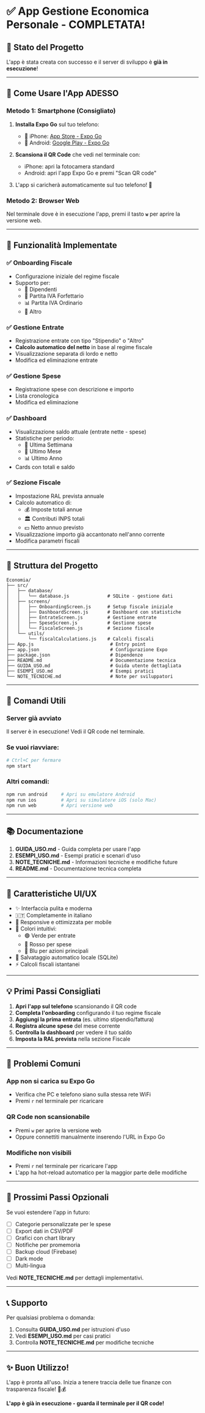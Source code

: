 # ✅ App Gestione Economica Personale - COMPLETATA!

## 🎉 Stato del Progetto

L'app è stata creata con successo e il server di sviluppo è **già in esecuzione**!

---

## 📱 Come Usare l'App ADESSO

### Metodo 1: Smartphone (Consigliato)

1. **Installa Expo Go** sul tuo telefono:
   - 📱 iPhone: [App Store - Expo Go](https://apps.apple.com/app/expo-go/id982107779)
   - 🤖 Android: [Google Play - Expo Go](https://play.google.com/store/apps/details?id=host.exp.exponent)

2. **Scansiona il QR Code** che vedi nel terminale con:
   - iPhone: apri la fotocamera standard
   - Android: apri l'app Expo Go e premi "Scan QR code"

3. L'app si caricherà automaticamente sul tuo telefono! 🚀

### Metodo 2: Browser Web

Nel terminale dove è in esecuzione l'app, premi il tasto **`w`** per aprire la versione web.

---

## 🎯 Funzionalità Implementate

### ✅ Onboarding Fiscale
- Configurazione iniziale del regime fiscale
- Supporto per:
  - 👔 Dipendenti
  - 💼 Partita IVA Forfettario
  - 📊 Partita IVA Ordinario
  - 🔧 Altro

### ✅ Gestione Entrate
- Registrazione entrate con tipo "Stipendio" o "Altro"
- **Calcolo automatico del netto** in base al regime fiscale
- Visualizzazione separata di lordo e netto
- Modifica ed eliminazione entrate

### ✅ Gestione Spese
- Registrazione spese con descrizione e importo
- Lista cronologica
- Modifica ed eliminazione

### ✅ Dashboard
- Visualizzazione saldo attuale (entrate nette - spese)
- Statistiche per periodo:
  - 📅 Ultima Settimana
  - 📆 Ultimo Mese
  - 📊 Ultimo Anno
- Cards con totali e saldo

### ✅ Sezione Fiscale
- Impostazione RAL prevista annuale
- Calcolo automatico di:
  - 💰 Imposte totali annue
  - 🏛️ Contributi INPS totali
  - 💵 Netto annuo previsto
- Visualizzazione importo già accantonato nell'anno corrente
- Modifica parametri fiscali

---

## 📂 Struttura del Progetto

```
Economia/
├── src/
│   ├── database/
│   │   └── database.js              # SQLite - gestione dati
│   ├── screens/
│   │   ├── OnboardingScreen.js      # Setup fiscale iniziale
│   │   ├── DashboardScreen.js       # Dashboard con statistiche
│   │   ├── EntrateScreen.js         # Gestione entrate
│   │   ├── SpeseScreen.js           # Gestione spese
│   │   └── FiscaleScreen.js         # Sezione fiscale
│   └── utils/
│       └── fiscalCalculations.js    # Calcoli fiscali
├── App.js                            # Entry point
├── app.json                          # Configurazione Expo
├── package.json                      # Dipendenze
├── README.md                         # Documentazione tecnica
├── GUIDA_USO.md                      # Guida utente dettagliata
├── ESEMPI_USO.md                     # Esempi pratici
└── NOTE_TECNICHE.md                  # Note per sviluppatori
```

---

## 🔧 Comandi Utili

### Server già avviato
Il server è in esecuzione! Vedi il QR code nel terminale.

### Se vuoi riavviare:
```bash
# Ctrl+C per fermare
npm start
```

### Altri comandi:
```bash
npm run android     # Apri su emulatore Android
npm run ios         # Apri su simulatore iOS (solo Mac)
npm run web         # Apri versione web
```

---

## 📚 Documentazione

1. **GUIDA_USO.md** - Guida completa per usare l'app
2. **ESEMPI_USO.md** - Esempi pratici e scenari d'uso
3. **NOTE_TECNICHE.md** - Informazioni tecniche e modifiche future
4. **README.md** - Documentazione tecnica completa

---

## 🎨 Caratteristiche UI/UX

- ✨ Interfaccia pulita e moderna
- 🇮🇹 Completamente in italiano
- 📱 Responsive e ottimizzata per mobile
- 🎨 Colori intuitivi:
  - 🟢 Verde per entrate
  - 🔴 Rosso per spese
  - 🔵 Blu per azioni principali
- 💾 Salvataggio automatico locale (SQLite)
- ⚡ Calcoli fiscali istantanei

---

## 💡 Primi Passi Consigliati

1. **Apri l'app sul telefono** scansionando il QR code
2. **Completa l'onboarding** configurando il tuo regime fiscale
3. **Aggiungi la prima entrata** (es. ultimo stipendio/fattura)
4. **Registra alcune spese** del mese corrente
5. **Controlla la dashboard** per vedere il tuo saldo
6. **Imposta la RAL prevista** nella sezione Fiscale

---

## 🐛 Problemi Comuni

### App non si carica su Expo Go
- Verifica che PC e telefono siano sulla stessa rete WiFi
- Premi `r` nel terminale per ricaricare

### QR Code non scansionabile
- Premi `w` per aprire la versione web
- Oppure connettiti manualmente inserendo l'URL in Expo Go

### Modifiche non visibili
- Premi `r` nel terminale per ricaricare l'app
- L'app ha hot-reload automatico per la maggior parte delle modifiche

---

## 🚀 Prossimi Passi Opzionali

Se vuoi estendere l'app in futuro:

- [ ] Categorie personalizzate per le spese
- [ ] Export dati in CSV/PDF
- [ ] Grafici con chart library
- [ ] Notifiche per promemoria
- [ ] Backup cloud (Firebase)
- [ ] Dark mode
- [ ] Multi-lingua

Vedi **NOTE_TECNICHE.md** per dettagli implementativi.

---

## 📞 Supporto

Per qualsiasi problema o domanda:
1. Consulta **GUIDA_USO.md** per istruzioni d'uso
2. Vedi **ESEMPI_USO.md** per casi pratici
3. Controlla **NOTE_TECNICHE.md** per modifiche tecniche

---

## ✨ Buon Utilizzo!

L'app è pronta all'uso. Inizia a tenere traccia delle tue finanze con trasparenza fiscale! 💼💰

**L'app è già in esecuzione - guarda il terminale per il QR code!**
